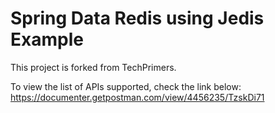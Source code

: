 # Spring Data Redis using Jedis Example

This project is forked from TechPrimers.

To view the list of APIs supported, check the link below: 
https://documenter.getpostman.com/view/4456235/TzskDi71

